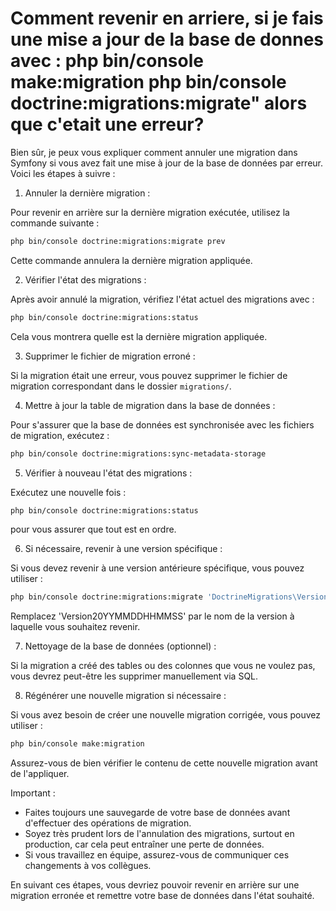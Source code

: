 # Comment revenir en arriere, si je fais une mise a jour de la base de donnes avec : php bin/console make:migration php bin/console doctrine:migrations:migrate" alors que c'etait une erreur?

Bien sûr, je peux vous expliquer comment annuler une migration dans Symfony si vous avez fait une mise à jour de la base de données par erreur. Voici les étapes à suivre :

1. Annuler la dernière migration :

Pour revenir en arrière sur la dernière migration exécutée, utilisez la commande suivante :

```bash
php bin/console doctrine:migrations:migrate prev
```

Cette commande annulera la dernière migration appliquée.

2. Vérifier l'état des migrations :

Après avoir annulé la migration, vérifiez l'état actuel des migrations avec :

```bash
php bin/console doctrine:migrations:status
```

Cela vous montrera quelle est la dernière migration appliquée.

3. Supprimer le fichier de migration erroné :

Si la migration était une erreur, vous pouvez supprimer le fichier de migration correspondant dans le dossier `migrations/`.

4. Mettre à jour la table de migration dans la base de données :

Pour s'assurer que la base de données est synchronisée avec les fichiers de migration, exécutez :

```bash
php bin/console doctrine:migrations:sync-metadata-storage
```

5. Vérifier à nouveau l'état des migrations :

Exécutez une nouvelle fois :

```bash
php bin/console doctrine:migrations:status
```

pour vous assurer que tout est en ordre.

6. Si nécessaire, revenir à une version spécifique :

Si vous devez revenir à une version antérieure spécifique, vous pouvez utiliser :

```bash
php bin/console doctrine:migrations:migrate 'DoctrineMigrations\Version20YYMMDDHHMMSS'
```

Remplacez 'Version20YYMMDDHHMMSS' par le nom de la version à laquelle vous souhaitez revenir.

7. Nettoyage de la base de données (optionnel) :

Si la migration a créé des tables ou des colonnes que vous ne voulez pas, vous devrez peut-être les supprimer manuellement via SQL.

8. Régénérer une nouvelle migration si nécessaire :

Si vous avez besoin de créer une nouvelle migration corrigée, vous pouvez utiliser :

```bash
php bin/console make:migration
```

Assurez-vous de bien vérifier le contenu de cette nouvelle migration avant de l'appliquer.

Important :
- Faites toujours une sauvegarde de votre base de données avant d'effectuer des opérations de migration.
- Soyez très prudent lors de l'annulation des migrations, surtout en production, car cela peut entraîner une perte de données.
- Si vous travaillez en équipe, assurez-vous de communiquer ces changements à vos collègues.

En suivant ces étapes, vous devriez pouvoir revenir en arrière sur une migration erronée et remettre votre base de données dans l'état souhaité.